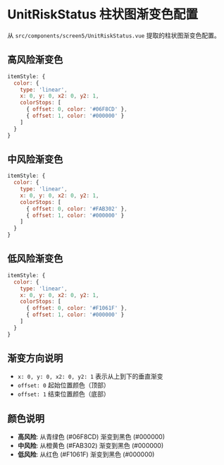 # UnitRiskStatus 柱状图渐变色配置

从 `src/components/screen5/UnitRiskStatus.vue` 提取的柱状图渐变色配置。

## 高风险渐变色
```javascript
itemStyle: {
  color: {
    type: 'linear',
    x: 0, y: 0, x2: 0, y2: 1,
    colorStops: [
      { offset: 0, color: '#06F8CD' },
      { offset: 1, color: '#000000' }
    ]
  }
}
```

## 中风险渐变色
```javascript
itemStyle: {
  color: {
    type: 'linear',
    x: 0, y: 0, x2: 0, y2: 1,
    colorStops: [
      { offset: 0, color: '#FAB302' },
      { offset: 1, color: '#000000' }
    ]
  }
}
```

## 低风险渐变色
```javascript
itemStyle: {
  color: {
    type: 'linear',
    x: 0, y: 0, x2: 0, y2: 1,
    colorStops: [
      { offset: 0, color: '#F1061F' },
      { offset: 1, color: '#000000' }
    ]
  }
}
```

## 渐变方向说明
- `x: 0, y: 0, x2: 0, y2: 1` 表示从上到下的垂直渐变
- `offset: 0` 起始位置颜色（顶部）
- `offset: 1` 结束位置颜色（底部）

## 颜色说明
- **高风险**: 从青绿色 (#06F8CD) 渐变到黑色 (#000000)
- **中风险**: 从橙黄色 (#FAB302) 渐变到黑色 (#000000)  
- **低风险**: 从红色 (#F1061F) 渐变到黑色 (#000000)